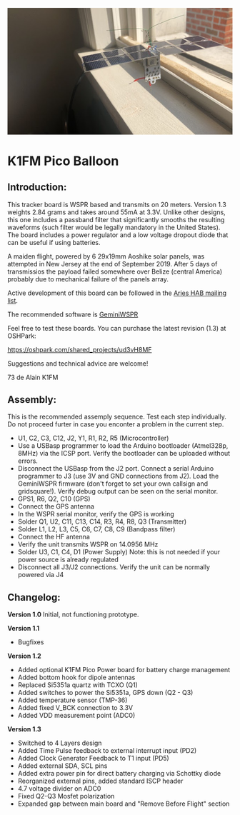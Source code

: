 ![](v1.3.jpg)

# K1FM Pico Balloon

## Introduction:

This tracker board is WSPR based and transmits on 20 meters. Version 1.3 weights 2.84 grams and takes around 55mA at 3.3V. Unlike other designs, this one includes a passband filter that significantly smooths the resulting waveforms (such filter would be legally mandatory in the United States). The board includes a power regulator and a low voltage dropout diode that can be useful if using batteries.

A maiden flight, powered by 6 29x19mm Aoshike solar panels, was attempted in New Jersey at the end of September 2019. After 5 days of transmissios the payload failed somewhere over Belize (central America) probably due to mechanical failure of the panels array.

Active development of this board can be followed in the [Aries HAB mailing list](https://ovmrc.groups.io/g/AriesHAB).

The recommended software is [GeminiWSPR](https://github.com/adecarolis/GeminiWspr)

Feel free to test these boards. You can purchase the latest revision (1.3) at OSHPark:

https://oshpark.com/shared_projects/ud3vH8MF

Suggestions and technical advice are welcome!

73 de Alain K1FM

## Assembly:

This is the recommended assemply sequence. Test each step individually. Do not proceed furter in case you enconter a problem in the current step.

- U1, C2, C3, C12, J2, Y1, R1, R2, R5 (Microcontroller)
- Use a USBasp programmer to load the Arduino bootloader (Atmel328p, 8MHz) via the ICSP port. Verify the bootloader can be uploaded without errors.
- Disconnect the USBasp from the J2 port. Connect a serial Arduino programmer to J3 (use 3V and GND connections from J2). Load the GeminiWSPR firmware (don't forget to set your own callsign and gridsquare!). Verify debug output can be seen on the serial monitor.
- GPS1, R6, Q2, C10 (GPS)
- Connect the GPS antenna
- In the WSPR serial monitor, verify the GPS is working
- Solder Q1, U2, C11, C13, C14, R3, R4, R8, Q3 (Transmitter)
- Solder L1, L2, L3, C5, C6, C7, C8, C9 (Bandpass filter)
- Connect the HF antenna 
- Verify the unit transmits WSPR on 14.0956 MHz
- Solder U3, C1, C4, D1 (Power Supply)
Note: this is not needed if your power source is already regulated
- Disconnect all J3/J2 connections. Verify the unit can be normally powered via J4

## Changelog:

**Version 1.0**
Initial, not functioning prototype.

**Version 1.1**
- Bugfixes

**Version 1.2**
- Added optional K1FM Pico Power board for battery charge management
- Added bottom hook for dipole antennas
- Replaced Si5351a quartz with TCXO (Q1)
- Added switches to power the Si5351a, GPS down (Q2 - Q3)
- Added temperature sensor (TMP-36)
- Added fixed V_BCK connection to 3.3V
- Added VDD measurement point (ADC0)

**Version 1.3**
- Switched to 4 Layers design
- Added Time Pulse feedback to external interrupt input (PD2)
- Added Clock Generator Feedback to T1 input (PD5)
- Added external SDA, SCL pins
- Added extra power pin for direct battery charging via Schottky diode
- Reorganized external pins, added standard ISCP header
- 4.7 voltage divider on ADC0
- Fixed Q2-Q3 Mosfet polarization
- Expanded gap between main board and "Remove Before Flight" section


